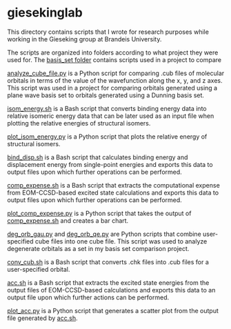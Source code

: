 # giesekinglab
This directory contains scripts that I wrote for research purposes while working in the Gieseking group at Brandeis University. 

The scripts are organized into folders according to what project they were used for. The [basis_set folder](https://github.com/carinaluo21/giesekinglab/tree/ce17ea6676aa84d2f841baeecac07a5083d17b31/basis_set) contains scripts used in a project to compare 

[analyze_cube_file.py](https://github.com/carinaluo21/giesekinglab/blob/f7f4662c1dfc198b9056bc1296c02b19cceea7d0/analyze_cube_file.py) is a Python script for comparing .cub files of molecular orbitals in terms of the value of the wavefunction along the x, y, and z axes. This script was used in a project for comparing orbitals generated using a plane wave basis set to orbitals generated using a Dunning basis set. 

[isom_energy.sh](https://github.com/carinaluo21/giesekinglab/blob/6f5642de118aebe512a1e2de7a519cf5a151679a/relativeisomericenergy.sh) is a Bash script that converts binding energy data into relative isomeric energy data that can be later used as an input file when plotting the relative energies of structural isomers.

[plot_isom_energy.py](https://github.com/carinaluo21/giesekinglab/blob/ba3b91320d2620ddc21d3a915f389ebdbe3b052c/plot_isom_energy.py) is a Python script that plots the relative energy of structural isomers.

[bind_disp.sh](https://github.com/carinaluo21/giesekinglab/blob/1601ab7e0fa630696b98e5c4b153d40764394237/bind_disp.sh) is a Bash script that calculates binding energy and displacement energy from single-point energies and exports this data to output files upon which further operations can be performed. 

[comp_expense.sh](https://github.com/carinaluo21/giesekinglab/blob/445bcdadf7ca8fa090cd654b0266c24837c4ef01/comp_expense.sh) is a Bash script that extracts the computational expense from EOM-CCSD-based excited state calculations and exports this data to output files upon which further operations can be performed. 

[plot_comp_expense.py](https://github.com/carinaluo21/giesekinglab/blob/ee5faa960f701f765072e8327f3e2e2a11be851b/plot_comp_expense.py) is a Python script that takes the output of [comp_expense.sh](https://github.com/carinaluo21/giesekinglab/blob/445bcdadf7ca8fa090cd654b0266c24837c4ef01/comp_expense.sh) and creates a bar chart.

[deg_orb_gau.py](https://github.com/carinaluo21/giesekinglab/blob/92419ab83bb9e7fcebaf9b5d1ab6cbcecda76336/deg_orb_gau.py) and [deg_orb_qe.py](https://github.com/carinaluo21/giesekinglab/blob/34728f5c7d06186d1f0365f0001707c359836078/deg_orb_qe.py) are Python scripts that combine user-specified cube files into one cube file. This script was used to analyze degenerate orbitals as a set in my basis set comparison project.

[conv_cub.sh](https://github.com/carinaluo21/giesekinglab/blob/5f9e4be26c356cfc8be000f740089e7f600f6ea3/conv_cub.sh) is a Bash script that converts .chk files into .cub files for a user-specified orbital.

[acc.sh](https://github.com/carinaluo21/giesekinglab/blob/51710d288c1cf79b16b1fd64244b28b19464fddb/acc.sh) is a Bash script that extracts the excited state energies from the output files of EOM-CCSD-based calculations and exports this data to an output file upon which further actions can be performed. 

[plot_acc.py](https://github.com/carinaluo21/giesekinglab/blob/2be7f34a8dce495d74c9e9e28edd8ecd07f9e5ac/plot_acc.py) is a Python script that generates a scatter plot from the output file generated by [acc.sh](https://github.com/carinaluo21/giesekinglab/blob/51710d288c1cf79b16b1fd64244b28b19464fddb/acc.sh).
